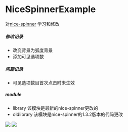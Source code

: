 # NiceSpinnerExample

 对[nice-spinner](https://github.com/arcadefire/nice-spinner) 学习和修改
 
 ##### 修改记录
 - 改变背景为弧度背景
 - 添加可见选项数
 
 ##### 问题记录
 - 可见选项数目首次点击时未生效
 
 ##### module
 
 - library
   该模块是最新的nice-spinner更改的
 - oldlibrary
   该模块是nice-spinner的1.3.2版本的代码更改
 
 ![](../images/img01.jpg)  ![](../images/img02.jpg)
 
 